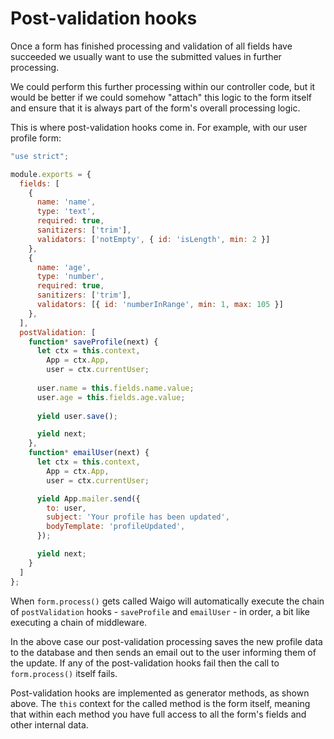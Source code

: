 # Post-validation hooks

Once a form has finished processing and validation of all fields have succeeded we usually want to use the submitted values in further processing. 

We could perform this further processing within our controller code, but it would be better if we could somehow "attach" this logic to the form itself and ensure that it is always part of the form's overall processing logic.

This is where post-validation hooks come in. For example, with our user profile form:

```js
"use strict";

module.exports = {
  fields: [
    {
      name: 'name',
      type: 'text',
      required: true,
      sanitizers: ['trim'],
      validators: ['notEmpty', { id: 'isLength', min: 2 }]
    },
    {
      name: 'age',
      type: 'number',
      required: true,
      sanitizers: ['trim'],
      validators: [{ id: 'numberInRange', min: 1, max: 105 }]
    },
  ],
  postValidation: [
    function* saveProfile(next) {
      let ctx = this.context,
        App = ctx.App,
        user = ctx.currentUser;
      
      user.name = this.fields.name.value;
      user.age = this.fields.age.value;
      
      yield user.save();

      yield next;
    },
    function* emailUser(next) {
      let ctx = this.context,
        App = ctx.App,
        user = ctx.currentUser;

      yield App.mailer.send({
        to: user,
        subject: 'Your profile has been updated',
        bodyTemplate: 'profileUpdated',
      });

      yield next;
    }
  ]
};
```

When `form.process()` gets called Waigo will automatically execute the chain of `postValidation` hooks  - `saveProfile` and `emailUser` - in order, a bit like executing  a chain of middleware.

In the above case our post-validation processing saves the new profile data to the database and then sends an email out to the user informing them of the update. If any of the post-validation hooks fail then the call to `form.process()` itself fails.

Post-validation hooks are implemented as generator methods, as shown above. The `this` context for the called method is the form itself, meaning that within each method you have full access to all the form's fields and other internal data.
